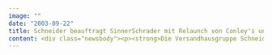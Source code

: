 ```yaml
---
image: ""
date: "2003-09-22"
title: Schneider beauftragt SinnerSchrader mit Relaunch von Conley's und Impressionen
content: <div class="newsbody"><p><strong>Die Versandhausgruppe Schneider hat SinnerSchrader mit der Migration der eCommerce-Lösung für die Marken Conley's und Impressionen beauftragt. Die neue Anwendung wird auf hybris jakarta basieren. Zeitgleich zur technischen Migration wird der eBusiness-Dienstleister auch das Design modernisieren.</strong></p><p>Die neue Anwendung wird die internen Abläufe bei Schneider vereinfachen und auf diese Weise zur Effizienzsteigerung beitragen. Der Einsatz von hybris jakarta sorgt zudem für gute Skalierbarkeit des Systems und damit bessere Performance für den Endkunden.</p><p>Damit einher geht ein Redesign, das den innovativen Katalogauftritt der beiden Marken adäquat ins Internet übertragen wird. Der Neustart von conleys.de ist für Anfang Dezember geplant, impressionen.de folgt Anfang 2004. Das Projektvolumen ist sechsstellig.</p></div>
---
```

